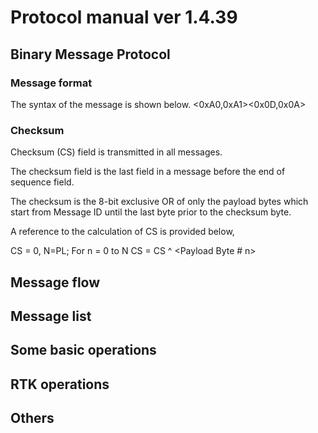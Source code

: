 # Protocol manual ver 1.4.39

## Binary Message Protocol
### Message format



The syntax of the message is shown below.
<0xA0,0xA1><PL><Message ID><Message Body><CS><0x0D,0x0A>

### Checksum
  
  Checksum (CS) field is transmitted in all messages. 
  
  The checksum field is the last field in a message before the end of sequence field. 
  
  The checksum is the 8-bit exclusive OR of only the payload bytes which start from Message ID until the last byte prior to the checksum byte. 
  
  A reference to the calculation of CS is provided below,

  CS = 0, N=PL;
  For n = 0 to N
  CS = CS ^ <Payload Byte # n>

## Message flow

## Message list


## Some basic operations


## RTK operations


## Others
